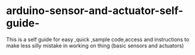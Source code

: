 # arduino-sensor-and-actuator-self-guide-
This is a self guide for easy ,quick ,sample code,access and instructions to make less silly mistake in working on thing (basic sensors and actuators)
